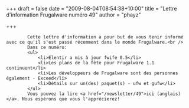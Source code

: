 
+++
draft = false
date = "2009-08-04T08:54:38+10:00"
title = "Lettre d'information Frugalware numéro 49"
author = "phayz"

+++

            Cette lettre d'information a pour but de vous tenir informé avec ce qu'il s'est passé récemment dans le monde Frugalware.<br />
            Dans ce numéro:
            <ul>
                <li>Elentir a mis à jour fwife 0.5</li>
                <li>Les plans de la fête pour Frugalware 1.1 continuent</li>
                <li>Les développeurs de Frugalware sont des personnes également - Exceed</li>
                <li>Détails sur un(des) paquet(s) - ufw et gufw</li>
            </ul>
            Vous pouvez la lire <a href="/newsletter/49">ici (anglais)</a>. Nous espérons que vous l'apprécierez!
            
        
